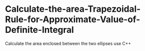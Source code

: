 # Calculate-the-area-Trapezoidal-Rule-for-Approximate-Value-of-Definite-Integral
Calculate the area enclosed between the two ellipses use C++
